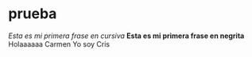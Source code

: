 # prueba
*Esta es mi primera frase en cursiva*
**Esta es mi primera frase en negrita**
Holaaaaaa
Carmen
Yo soy Cris

